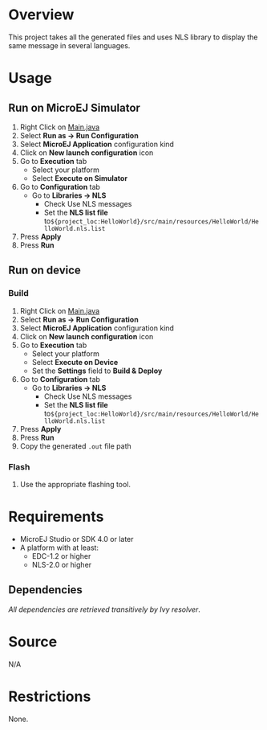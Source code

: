 # Overview
This project takes all the generated files and uses NLS library to display the same message in several languages.

# Usage
## Run on MicroEJ Simulator
1. Right Click on [Main.java](HelloWorld/src/main/java/com/microej/example/nls/Main.java)
2. Select **Run as -> Run Configuration** 
3. Select **MicroEJ Application** configuration kind
4. Click on **New launch configuration** icon
5. Go to **Execution** tab
	* Select your platform 
	* Select **Execute on Simulator** 
6. Go to **Configuration** tab
	* Go to **Libraries -> NLS**
		* Check Use NLS messages
		* Set the **NLS list file** to`${project_loc:HelloWorld}/src/main/resources/HelloWorld/HelloWorld.nls.list`
7. Press **Apply**
8. Press **Run**


## Run on device
### Build
1. Right Click on [Main.java](HelloWorld/src/main/java/com/microej/example/nls/Main.java)
2. Select **Run as -> Run Configuration**
3. Select **MicroEJ Application** configuration kind
4. Click on **New launch configuration** icon
5. Go to **Execution** tab
	* Select your platform 
	* Select **Execute on Device**
	* Set the **Settings** field to **Build & Deploy**
6. Go to **Configuration** tab
	* Go to **Libraries -> NLS**
		* Check Use NLS messages
		* Set the **NLS list file** to`${project_loc:HelloWorld}/src/main/resources/HelloWorld/HelloWorld.nls.list`
7. Press **Apply**
8. Press **Run**
9. Copy the generated `.out` file path

### Flash
1. Use the appropriate flashing tool.

# Requirements
* MicroEJ Studio or SDK 4.0 or later
* A platform with at least:
	* EDC-1.2 or higher
	* NLS-2.0 or higher

## Dependencies
_All dependencies are retrieved transitively by Ivy resolver_.

# Source
N/A

# Restrictions
None.


